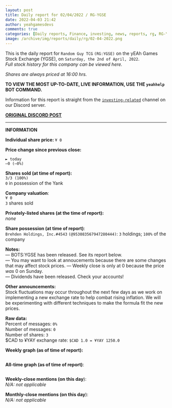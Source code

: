 ```yaml
---
layout: post
title: Daily report for 02/04/2022 / RG-YGSE
date: 2022-04-03 21:42
author: yeahgamesdevs
comments: true
categories: [Daily reports, Finance, investing, news, reports, rg, RG-YGSE, Stocks]
image: /archive/img/reports/daily/rg/02-04-2022.png
---
```

<!-- wp:paragraph -->
<p>This is the daily report for <code>Random Guy TCG</code> <code>(RG:YGSE)</code> on the yEAh Games Stock Exchange (YGSE), on <code>Saturday, the 2nd of April, 2022</code>.<br><em>Full stock history for this company can be viewed here.</em></p>
<!-- /wp:paragraph -->

<!-- wp:paragraph -->
<p><em>Shares are always priced at 16:00 hrs. </em></p>
<!-- /wp:paragraph -->

<!-- wp:paragraph -->
<p><strong>TO VIEW THE MOST UP-TO-DATE, LIVE INFORMATION, USE THE <code>yeahhelp</code> BOT COMMAND.</strong></p>
<!-- /wp:paragraph -->

<!-- wp:paragraph -->
<p>Information for this report is straight from the <code><a href="https://discord.com/channels/887052880782176266/956148633475092520">investing-related</a></code> channel on our Discord server.</p>
<!-- /wp:paragraph -->

<!-- wp:buttons -->
<div class="wp-block-buttons"><!-- wp:button {"textColor":"vivid-cyan-blue","style":{"border":{"radius":"18px"}}} -->
<div class="wp-block-button"><a class="wp-block-button__link has-vivid-cyan-blue-color has-text-color" href="https://discord.com/channels/887052880782176266/956148633475092520/959266365246672937" style="border-radius:18px;"><strong>ORIGINAL DISCORD POST</strong></a></div>
<!-- /wp:button --></div>
<!-- /wp:buttons -->

<!-- wp:separator {"className":"is-style-wide"} -->
<hr class="wp-block-separator has-alpha-channel-opacity is-style-wide" />
<!-- /wp:separator -->

<!-- wp:paragraph {"fontSize":"medium"} -->
<p class="has-medium-font-size"><strong>INFORMATION</strong></p>
<!-- /wp:paragraph -->

<!-- wp:paragraph -->
<p><strong>Individual share price: </strong><code>¥ 0</code></p>
<!-- /wp:paragraph -->

<!-- wp:paragraph -->
<p><strong><strong>Price change since previous close:</strong></strong></p>
<!-- /wp:paragraph -->

<!-- wp:paragraph {"textColor":"luminous-vivid-orange"} -->
<p class="has-luminous-vivid-orange-color has-text-color"><code>► today</code><br><code>—0 (—0%)</code></p>
<!-- /wp:paragraph -->

<!-- wp:paragraph -->
<p><strong>Shares sold (at time of report): </strong><br><code>3/3 (100%)</code><br><code>0</code> in possession of the Yank</p>
<!-- /wp:paragraph -->

<!-- wp:paragraph -->
<p><strong>Company valuation</strong>:<br><code>¥ 0</code><br><code>3</code> shares sold</p>
<!-- /wp:paragraph -->

<!-- wp:paragraph -->
<p><strong>Privately-listed shares (at the time of report):</strong><br><em>none</em></p>
<!-- /wp:paragraph -->

<!-- wp:paragraph -->
<p><strong>Share possession (at time of report)</strong>:<br><code>Brehden Holdings, Inc.#4543</code> <code>(@953083567947280444)</code>: <code>3</code> holdings; <code>100%</code> of the company</p>
<!-- /wp:paragraph -->

<!-- wp:paragraph -->
<p><strong>Notes:</strong><br>— BOTS:YGSE has been released. See its report below. <br>— You may want to look at annoucements because there are some changes that may affect stock prices. — Weekly close is only at 0 because the price <em>was</em> 0 on Sunday. <br>— Dividends have been released. Check your accounts!</p>
<!-- /wp:paragraph -->

<!-- wp:paragraph -->
<p><strong>Other announcements:</strong><br>Stock fluctuations may occur throughout the next few days as we work on implementing a new exchange rate to help combat rising inflation. We will be experimenting with different techniques to make the formula fit the new prices.</p>
<!-- /wp:paragraph -->

<!-- wp:paragraph -->
<p><strong>Raw data:</strong><br>Percent of messages: <code>0%</code><br>Number of messages: <code>0</code><br>Number of shares: <code>3</code><br>$CAD to ¥YAY exchange rate: <code>$CAD 1.0 = ¥YAY 1250.0</code> </p>
<!-- /wp:paragraph -->

<!-- wp:paragraph -->
<p><strong>Weekly graph (as of time of report):</strong></p>
<!-- /wp:paragraph -->

<!-- wp:image {"id":162,"sizeSlug":"large","linkDestination":"none"} -->
<figure class="wp-block-image size-large"><img src="https://yeaharchives.files.wordpress.com/2022/04/image-18.png?w=600" alt="" class="wp-image-162" /></figure>
<!-- /wp:image -->

<!-- wp:paragraph -->
<p><strong>All-time graph (as of time of report)</strong>:</p>
<!-- /wp:paragraph -->

<!-- wp:image {"id":161,"sizeSlug":"large","linkDestination":"none"} -->
<figure class="wp-block-image size-large"><img src="https://yeaharchives.files.wordpress.com/2022/04/all-time-_-rg_ygse-_-yeah-games-1.png?w=600" alt="" class="wp-image-161" /></figure>
<!-- /wp:image -->

<!-- wp:paragraph -->
<p><strong>Weekly-close mentions (on this day</strong>):<br><em>N/A:</em> <em>not applicable</em></p>
<!-- /wp:paragraph -->

<!-- wp:paragraph -->
<p><strong>Monthly-close mentions (on this day</strong>):<br><em>N/A:</em> <em>not applicable</em></p>
<!-- /wp:paragraph -->
